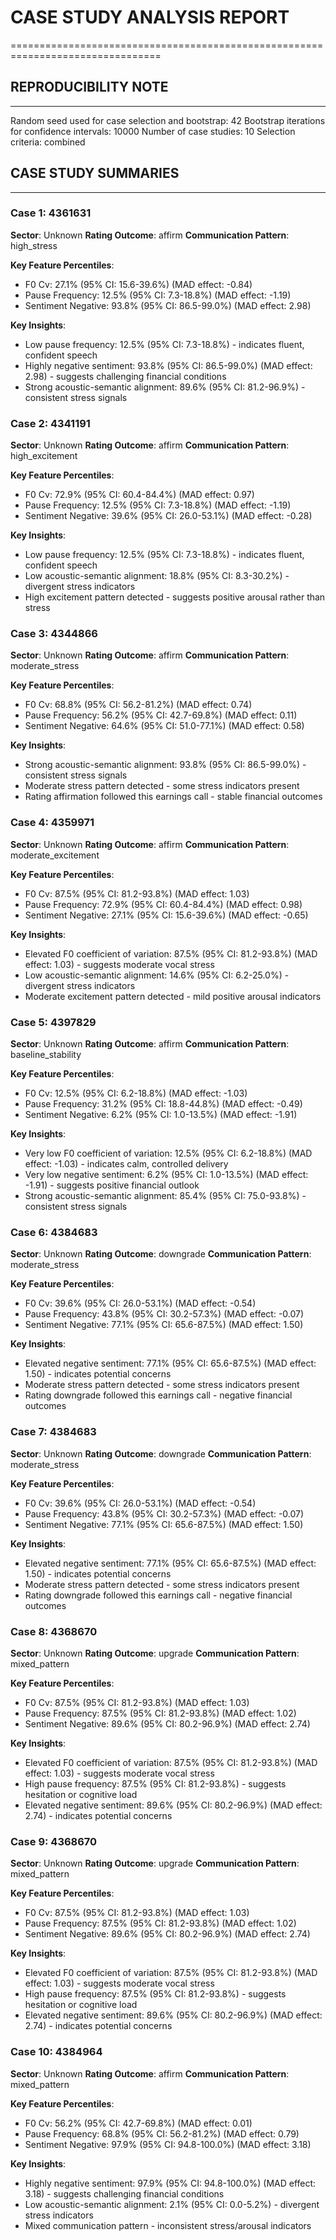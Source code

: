 # CASE STUDY ANALYSIS REPORT
================================================================================

## REPRODUCIBILITY NOTE
--------------------------------------------------
Random seed used for case selection and bootstrap: 42
Bootstrap iterations for confidence intervals: 10000
Number of case studies: 10
Selection criteria: combined

## CASE STUDY SUMMARIES
--------------------------------------------------

### Case 1: 4361631
**Sector**: Unknown
**Rating Outcome**: affirm
**Communication Pattern**: high_stress

**Key Feature Percentiles**:
- F0 Cv: 27.1% (95% CI: 15.6-39.6%) (MAD effect: -0.84)
- Pause Frequency: 12.5% (95% CI: 7.3-18.8%) (MAD effect: -1.19)
- Sentiment Negative: 93.8% (95% CI: 86.5-99.0%) (MAD effect: 2.98)

**Key Insights**:
- Low pause frequency: 12.5% (95% CI: 7.3-18.8%) - indicates fluent, confident speech
- Highly negative sentiment: 93.8% (95% CI: 86.5-99.0%) (MAD effect: 2.98) - suggests challenging financial conditions
- Strong acoustic-semantic alignment: 89.6% (95% CI: 81.2-96.9%) - consistent stress signals

### Case 2: 4341191
**Sector**: Unknown
**Rating Outcome**: affirm
**Communication Pattern**: high_excitement

**Key Feature Percentiles**:
- F0 Cv: 72.9% (95% CI: 60.4-84.4%) (MAD effect: 0.97)
- Pause Frequency: 12.5% (95% CI: 7.3-18.8%) (MAD effect: -1.19)
- Sentiment Negative: 39.6% (95% CI: 26.0-53.1%) (MAD effect: -0.28)

**Key Insights**:
- Low pause frequency: 12.5% (95% CI: 7.3-18.8%) - indicates fluent, confident speech
- Low acoustic-semantic alignment: 18.8% (95% CI: 8.3-30.2%) - divergent stress indicators
- High excitement pattern detected - suggests positive arousal rather than stress

### Case 3: 4344866
**Sector**: Unknown
**Rating Outcome**: affirm
**Communication Pattern**: moderate_stress

**Key Feature Percentiles**:
- F0 Cv: 68.8% (95% CI: 56.2-81.2%) (MAD effect: 0.74)
- Pause Frequency: 56.2% (95% CI: 42.7-69.8%) (MAD effect: 0.11)
- Sentiment Negative: 64.6% (95% CI: 51.0-77.1%) (MAD effect: 0.58)

**Key Insights**:
- Strong acoustic-semantic alignment: 93.8% (95% CI: 86.5-99.0%) - consistent stress signals
- Moderate stress pattern detected - some stress indicators present
- Rating affirmation followed this earnings call - stable financial outcomes

### Case 4: 4359971
**Sector**: Unknown
**Rating Outcome**: affirm
**Communication Pattern**: moderate_excitement

**Key Feature Percentiles**:
- F0 Cv: 87.5% (95% CI: 81.2-93.8%) (MAD effect: 1.03)
- Pause Frequency: 72.9% (95% CI: 60.4-84.4%) (MAD effect: 0.98)
- Sentiment Negative: 27.1% (95% CI: 15.6-39.6%) (MAD effect: -0.65)

**Key Insights**:
- Elevated F0 coefficient of variation: 87.5% (95% CI: 81.2-93.8%) (MAD effect: 1.03) - suggests moderate vocal stress
- Low acoustic-semantic alignment: 14.6% (95% CI: 6.2-25.0%) - divergent stress indicators
- Moderate excitement pattern detected - mild positive arousal indicators

### Case 5: 4397829
**Sector**: Unknown
**Rating Outcome**: affirm
**Communication Pattern**: baseline_stability

**Key Feature Percentiles**:
- F0 Cv: 12.5% (95% CI: 6.2-18.8%) (MAD effect: -1.03)
- Pause Frequency: 31.2% (95% CI: 18.8-44.8%) (MAD effect: -0.49)
- Sentiment Negative: 6.2% (95% CI: 1.0-13.5%) (MAD effect: -1.91)

**Key Insights**:
- Very low F0 coefficient of variation: 12.5% (95% CI: 6.2-18.8%) (MAD effect: -1.03) - indicates calm, controlled delivery
- Very low negative sentiment: 6.2% (95% CI: 1.0-13.5%) (MAD effect: -1.91) - suggests positive financial outlook
- Strong acoustic-semantic alignment: 85.4% (95% CI: 75.0-93.8%) - consistent stress signals

### Case 6: 4384683
**Sector**: Unknown
**Rating Outcome**: downgrade
**Communication Pattern**: moderate_stress

**Key Feature Percentiles**:
- F0 Cv: 39.6% (95% CI: 26.0-53.1%) (MAD effect: -0.54)
- Pause Frequency: 43.8% (95% CI: 30.2-57.3%) (MAD effect: -0.07)
- Sentiment Negative: 77.1% (95% CI: 65.6-87.5%) (MAD effect: 1.50)

**Key Insights**:
- Elevated negative sentiment: 77.1% (95% CI: 65.6-87.5%) (MAD effect: 1.50) - indicates potential concerns
- Moderate stress pattern detected - some stress indicators present
- Rating downgrade followed this earnings call - negative financial outcomes

### Case 7: 4384683
**Sector**: Unknown
**Rating Outcome**: downgrade
**Communication Pattern**: moderate_stress

**Key Feature Percentiles**:
- F0 Cv: 39.6% (95% CI: 26.0-53.1%) (MAD effect: -0.54)
- Pause Frequency: 43.8% (95% CI: 30.2-57.3%) (MAD effect: -0.07)
- Sentiment Negative: 77.1% (95% CI: 65.6-87.5%) (MAD effect: 1.50)

**Key Insights**:
- Elevated negative sentiment: 77.1% (95% CI: 65.6-87.5%) (MAD effect: 1.50) - indicates potential concerns
- Moderate stress pattern detected - some stress indicators present
- Rating downgrade followed this earnings call - negative financial outcomes

### Case 8: 4368670
**Sector**: Unknown
**Rating Outcome**: upgrade
**Communication Pattern**: mixed_pattern

**Key Feature Percentiles**:
- F0 Cv: 87.5% (95% CI: 81.2-93.8%) (MAD effect: 1.03)
- Pause Frequency: 87.5% (95% CI: 81.2-93.8%) (MAD effect: 1.02)
- Sentiment Negative: 89.6% (95% CI: 80.2-96.9%) (MAD effect: 2.74)

**Key Insights**:
- Elevated F0 coefficient of variation: 87.5% (95% CI: 81.2-93.8%) (MAD effect: 1.03) - suggests moderate vocal stress
- High pause frequency: 87.5% (95% CI: 81.2-93.8%) - suggests hesitation or cognitive load
- Elevated negative sentiment: 89.6% (95% CI: 80.2-96.9%) (MAD effect: 2.74) - indicates potential concerns

### Case 9: 4368670
**Sector**: Unknown
**Rating Outcome**: upgrade
**Communication Pattern**: mixed_pattern

**Key Feature Percentiles**:
- F0 Cv: 87.5% (95% CI: 81.2-93.8%) (MAD effect: 1.03)
- Pause Frequency: 87.5% (95% CI: 81.2-93.8%) (MAD effect: 1.02)
- Sentiment Negative: 89.6% (95% CI: 80.2-96.9%) (MAD effect: 2.74)

**Key Insights**:
- Elevated F0 coefficient of variation: 87.5% (95% CI: 81.2-93.8%) (MAD effect: 1.03) - suggests moderate vocal stress
- High pause frequency: 87.5% (95% CI: 81.2-93.8%) - suggests hesitation or cognitive load
- Elevated negative sentiment: 89.6% (95% CI: 80.2-96.9%) (MAD effect: 2.74) - indicates potential concerns

### Case 10: 4384964
**Sector**: Unknown
**Rating Outcome**: affirm
**Communication Pattern**: mixed_pattern

**Key Feature Percentiles**:
- F0 Cv: 56.2% (95% CI: 42.7-69.8%) (MAD effect: 0.01)
- Pause Frequency: 68.8% (95% CI: 56.2-81.2%) (MAD effect: 0.79)
- Sentiment Negative: 97.9% (95% CI: 94.8-100.0%) (MAD effect: 3.18)

**Key Insights**:
- Highly negative sentiment: 97.9% (95% CI: 94.8-100.0%) (MAD effect: 3.18) - suggests challenging financial conditions
- Low acoustic-semantic alignment: 2.1% (95% CI: 0.0-5.2%) - divergent stress indicators
- Mixed communication pattern - inconsistent stress/arousal indicators